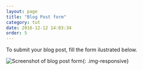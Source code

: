```yaml
---
layout: page
title: "Blog Post form"
category: tut
date: 2016-12-12 14:03:34
order: 5
---
```

To submit your blog post, fill the form ilustrated below.

![Screenshot of blog post form]({{site.baseurl}}/img/blog.png){: .img-responsive}


